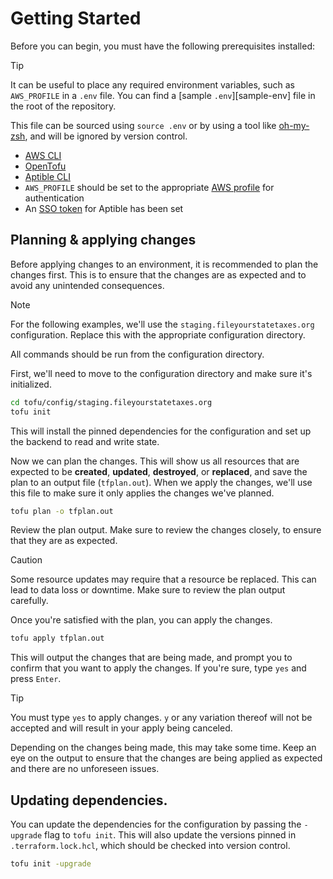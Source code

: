 # Getting Started

Before you can begin, you must have the following prerequisites installed:

> [!TIP]
> It can be useful to place any required environment variables, such as
> `AWS_PROFILE` in a `.env` file. You can find a [sample `.env`][sample-env]
> file in the root of the repository.
>
> This file can be sourced using `source .env` or by using a tool like
> [oh-my-zsh][omz], and will be ignored by version control.

- [AWS CLI][aws-cli]
- [OpenTofu]
- [Aptible CLI][aptible-cli]
- `AWS_PROFILE` should be set to the appropriate [AWS profile][aws-profile] for
  authentication
- An [SSO token][aptible-sso] for Aptible has been set

## Planning & applying changes

Before applying changes to an environment, it is recommended to plan the changes
first. This is to ensure that the changes are as expected and to avoid any
unintended consequences.

> [!NOTE]
> For the following examples, we'll use the `staging.fileyourstatetaxes.org`
> configuration. Replace this with the appropriate configuration directory.
>
> All commands should be run from the configuration directory.

First, we'll need to move to the configuration directory and make sure it's
initialized.

```bash
cd tofu/config/staging.fileyourstatetaxes.org
tofu init
```

This will install the pinned dependencies for the configuration and set up the
backend to read and write state.

Now we can plan the changes. This will show us all resources that are expected
to be **created**, **updated**, **destroyed**, or **replaced**, and save the
plan to an output file (`tfplan.out`). When we apply the changes, we'll use this
file to make sure it only applies the changes we've planned.

```bash
tofu plan -o tfplan.out
```

Review the plan output. Make sure to review the changes closely, to ensure that
they are as expected.

> [!CAUTION]
> Some resource updates may require that a resource be replaced. This can lead
> to data loss or downtime. Make sure to review the plan output carefully.

Once you're satisfied with the plan, you can apply the changes.

```bash
tofu apply tfplan.out
```

This will output the changes that are being made, and prompt you to confirm that
you want to apply the changes. If you're sure, type `yes` and press `Enter`.

> [!TIP]
> You must type `yes` to apply changes. `y` or any variation thereof will not
> be accepted and will result in your apply being canceled.

Depending on the changes being made, this may take some time. Keep an eye on the
output to ensure that the changes are being applied as expected and there are no
unforeseen issues.

## Updating dependencies.

You can update the dependencies for the configuration by passing the `-upgrade`
flag to `tofu init`. This will also update the versions pinned in
`.terraform.lock.hcl`, which should be checked into version control.

```bash
tofu init -upgrade
```

[aptible-cli]: https://www.aptible.com/docs/reference/aptible-cli/overview
[aptible-sso]: https://www.aptible.com/docs/core-concepts/security-compliance/authentication/sso#cli-token-for-sso
[aws-cli]: https://docs.aws.amazon.com/cli/latest/userguide/cli-chap-install.html
[aws-profile]: https://docs.aws.amazon.com/cli/latest/userguide/cli-chap-authentication.html
[omz]: https://ohmyz.sh/
[opentofu]: https://opentofu.org/docs/intro/install/
